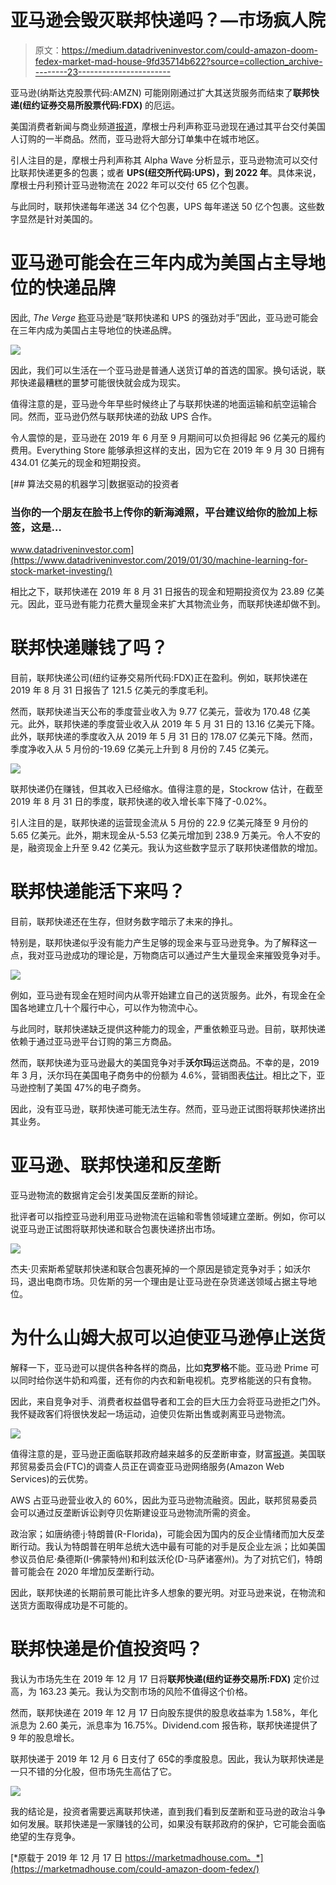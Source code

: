 # 亚马逊会毁灭联邦快递吗？—市场疯人院

> 原文：<https://medium.datadriveninvestor.com/could-amazon-doom-fedex-market-mad-house-9fd35714b622?source=collection_archive---------23----------------------->

亚马逊(纳斯达克股票代码:AMZN) 可能刚刚通过扩大其送货服务而结束了**联邦快递(纽约证券交易所股票代码:FDX)** 的厄运。

美国消费者新闻与商业频道[报道](https://www.cnbc.com/2019/12/12/analyst-amazon-delivering-nearly-half-its-packages-instead-of-ups-fedex.html)，摩根士丹利声称亚马逊现在通过其平台交付美国人订购的一半商品。然而，亚马逊将大部分订单集中在城市地区。

引人注目的是，摩根士丹利声称其 Alpha Wave 分析显示，亚马逊物流可以交付比联邦快递更多的包裹；或者 **UPS(纽交所代码:UPS)，到 2022 年**。具体来说，摩根士丹利预计亚马逊物流在 2022 年可以交付 65 亿个包裹。

与此同时，联邦快递每年递送 34 亿个包裹，UPS 每年递送 50 亿个包裹。这些数字显然是针对美国的。

# 亚马逊可能会在三年内成为美国占主导地位的快递品牌

因此, *The Verge* [称](https://www.theverge.com/2019/12/13/21020938/amazon-logistics-prime-air-fedex-ups-package-delivery-more-than-50-percent)亚马逊是“联邦快递和 UPS 的强劲对手”因此，亚马逊可能会在三年内成为美国占主导地位的快递品牌。

![](img/920c88ba034163b70d7c38e5e3d4a7ff.png)

因此，我们可以生活在一个亚马逊是普通人送货订单的首选的国家。换句话说，联邦快递最糟糕的噩梦可能很快就会成为现实。

值得注意的是，亚马逊今年早些时候终止了与联邦快递的地面运输和航空运输合同。然而，亚马逊仍然与联邦快递的劲敌 UPS 合作。

令人震惊的是，亚马逊在 2019 年 6 月至 9 月期间可以负担得起 96 亿美元的履约费用。Everything Store 能够承担这样的支出，因为它在 2019 年 9 月 30 日拥有 434.01 亿美元的现金和短期投资。

[](https://www.datadriveninvestor.com/2019/01/30/machine-learning-for-stock-market-investing/) [## 算法交易的机器学习|数据驱动的投资者

### 当你的一个朋友在脸书上传你的新海滩照，平台建议给你的脸加上标签，这是…

www.datadriveninvestor.com](https://www.datadriveninvestor.com/2019/01/30/machine-learning-for-stock-market-investing/) 

相比之下，联邦快递在 2019 年 8 月 31 日报告的现金和短期投资仅为 23.89 亿美元。因此，亚马逊有能力花费大量现金来扩大其物流业务，而联邦快递却做不到。

# 联邦快递赚钱了吗？

目前，联邦快递公司(纽约证券交易所代码:FDX)正在盈利。例如，联邦快递在 2019 年 8 月 31 日报告了 121.5 亿美元的季度毛利。

然而，联邦快递当天公布的季度营业收入为 9.77 亿美元，营收为 170.48 亿美元。此外，联邦快递的季度营业收入从 2019 年 5 月 31 日的 13.16 亿美元下降。此外，联邦快递的季度收入从 2019 年 5 月 31 日的 178.07 亿美元下降。然而，季度净收入从 5 月份的-19.69 亿美元上升到 8 月份的 7.45 亿美元。

![](img/ec9d7c5ba2ea21158c24aae92f1941e6.png)

联邦快递仍在赚钱，但其收入已经缩水。值得注意的是，Stockrow 估计，在截至 2019 年 8 月 31 日的季度，联邦快递的收入增长率下降了-0.02%。

引人注目的是，联邦快递的运营现金流从 5 月份的 22.9 亿美元降至 9 月份的 5.65 亿美元。此外，期末现金从-5.53 亿美元增加到 238.9 万美元。令人不安的是，融资现金上升至 9.42 亿美元。我认为这些数字显示了联邦快递借款的增加。

# 联邦快递能活下来吗？

目前，联邦快递还在生存，但财务数字暗示了未来的挣扎。

特别是，联邦快递似乎没有能力产生足够的现金来与亚马逊竞争。为了解释这一点，我对亚马逊成功的理论是，万物商店可以通过产生大量现金来摧毁竞争对手。

![](img/2da34b4375efadac020c05c3c9fc4aae.png)

例如，亚马逊有现金在短时间内从零开始建立自己的送货服务。此外，有现金在全国各地建立几十个履行中心，可以作为物流中心。

与此同时，联邦快递缺乏提供这种能力的现金，严重依赖亚马逊。目前，联邦快递依赖于通过亚马逊平台订购的第三方商品。

然而，联邦快递为亚马逊最大的美国竞争对手**沃尔玛**运送商品。不幸的是，2019 年 3 月，沃尔玛在美国电子商务中的份额为 4.6%，营销图表[估计](https://www.marketingcharts.com/industries/retail-and-e-commerce-107599)。相比之下，亚马逊控制了美国 47%的电子商务。

因此，没有亚马逊，联邦快递可能无法生存。然而，亚马逊正试图将联邦快递挤出其业务。

# 亚马逊、联邦快递和反垄断

亚马逊物流的数据肯定会引发美国反垄断的辩论。

批评者可以指控亚马逊利用亚马逊物流在运输和零售领域建立垄断。例如，你可以说亚马逊正试图将联邦快递和联合包裹快递挤出市场。

![](img/29c45d8e24d38f72fad0e026733ff1a8.png)

杰夫·贝索斯希望联邦快递和联合包裹死掉的一个原因是锁定竞争对手；如沃尔玛，退出电商市场。贝佐斯的另一个理由是让亚马逊在杂货递送领域占据主导地位。

# 为什么山姆大叔可以迫使亚马逊停止送货

解释一下，亚马逊可以提供各种各样的商品，比如**克罗格**不能。亚马逊 Prime 可以同时给你送牛奶和鸡蛋，还有你的内衣和新电视机。克罗格能送的只有食物。

因此，来自竞争对手、消费者权益倡导者和工会的巨大压力会将亚马逊拒之门外。我怀疑政客们将很快发起一场运动，迫使贝佐斯出售或剥离亚马逊物流。

![](img/abab4f22ee0c1031b3b41976bdf426fa.png)

值得注意的是，亚马逊正面临联邦政府越来越多的反垄断审查，财富[报道](https://fortune.com/2019/12/04/amazon-antitrust-scrutiny-cloud/)。美国联邦贸易委员会(FTC)的调查人员正在调查亚马逊网络服务(Amazon Web Services)的云优势。

AWS 占亚马逊营业收入的 60%，因此为亚马逊物流融资。因此，联邦贸易委员会可以通过反垄断诉讼剥夺贝佐斯建设亚马逊物流所需的资金。

政治家；如唐纳德·j·特朗普(R-Florida)，可能会因为国内的反企业情绪而加大反垄断行动。我认为特朗普在明年总统大选中最有可能的对手是反企业左派；比如美国参议员伯尼·桑德斯(I-佛蒙特州)和利兹沃伦(D-马萨诸塞州)。为了对抗它们，特朗普可能会在 2020 年增加反垄断行动。

因此，联邦快递的长期前景可能比许多人想象的要光明。对亚马逊来说，在物流和送货方面取得成功是不可能的。

# 联邦快递是价值投资吗？

我认为市场先生在 2019 年 12 月 17 日将**联邦快递(纽约证券交易所:FDX)** 定价过高，为 163.23 美元。我认为交割市场的风险不值得这个价格。

然而，联邦快递在 2019 年 12 月 17 日向股东提供的股息收益率为 1.58%，年化派息为 2.60 美元，派息率为 16.75%。Dividend.com 报告称，联邦快递提供了 9 年的股息增长。

联邦快递于 2019 年 12 月 6 日支付了 65₵的季度股息。因此，我认为联邦快递是一只不错的分化股，但市场先生高估了它。

![](img/80c3844a59d7e315db7d71d077c729bd.png)

我的结论是，投资者需要远离联邦快递，直到我们看到反垄断和亚马逊的政治斗争如何发展。联邦快递是一家赚钱的公司，如果没有联邦政府的保护，它可能会面临绝望的生存竞争。

[*原载于 2019 年 12 月 17 日 https://marketmadhouse.com。*](https://marketmadhouse.com/could-amazon-doom-fedex/)